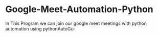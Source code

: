 # Google-Meet-Automation-Python
In This Program we can join our google meet meetings with python automation using pythonAutoGui
